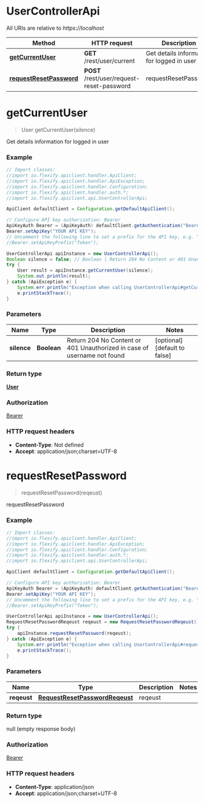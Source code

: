 # UserControllerApi

All URIs are relative to *https://localhost*

Method | HTTP request | Description
------------- | ------------- | -------------
[**getCurrentUser**](UserControllerApi.md#getCurrentUser) | **GET** /rest/user/current | Get details information for logged in user
[**requestResetPassword**](UserControllerApi.md#requestResetPassword) | **POST** /rest/user/request-reset-password | requestResetPassword


<a name="getCurrentUser"></a>
# **getCurrentUser**
> User getCurrentUser(silence)

Get details information for logged in user

### Example
```java
// Import classes:
//import io.flexify.apiclient.handler.ApiClient;
//import io.flexify.apiclient.handler.ApiException;
//import io.flexify.apiclient.handler.Configuration;
//import io.flexify.apiclient.handler.auth.*;
//import io.flexify.apiclient.api.UserControllerApi;

ApiClient defaultClient = Configuration.getDefaultApiClient();

// Configure API key authorization: Bearer
ApiKeyAuth Bearer = (ApiKeyAuth) defaultClient.getAuthentication("Bearer");
Bearer.setApiKey("YOUR API KEY");
// Uncomment the following line to set a prefix for the API key, e.g. "Token" (defaults to null)
//Bearer.setApiKeyPrefix("Token");

UserControllerApi apiInstance = new UserControllerApi();
Boolean silence = false; // Boolean | Return 204 No Content or 401 Unauthorized in case of username not found
try {
    User result = apiInstance.getCurrentUser(silence);
    System.out.println(result);
} catch (ApiException e) {
    System.err.println("Exception when calling UserControllerApi#getCurrentUser");
    e.printStackTrace();
}
```

### Parameters

Name | Type | Description  | Notes
------------- | ------------- | ------------- | -------------
 **silence** | **Boolean**| Return 204 No Content or 401 Unauthorized in case of username not found | [optional] [default to false]

### Return type

[**User**](User.md)

### Authorization

[Bearer](../README.md#Bearer)

### HTTP request headers

 - **Content-Type**: Not defined
 - **Accept**: application/json;charset=UTF-8

<a name="requestResetPassword"></a>
# **requestResetPassword**
> requestResetPassword(reqeust)

requestResetPassword

### Example
```java
// Import classes:
//import io.flexify.apiclient.handler.ApiClient;
//import io.flexify.apiclient.handler.ApiException;
//import io.flexify.apiclient.handler.Configuration;
//import io.flexify.apiclient.handler.auth.*;
//import io.flexify.apiclient.api.UserControllerApi;

ApiClient defaultClient = Configuration.getDefaultApiClient();

// Configure API key authorization: Bearer
ApiKeyAuth Bearer = (ApiKeyAuth) defaultClient.getAuthentication("Bearer");
Bearer.setApiKey("YOUR API KEY");
// Uncomment the following line to set a prefix for the API key, e.g. "Token" (defaults to null)
//Bearer.setApiKeyPrefix("Token");

UserControllerApi apiInstance = new UserControllerApi();
RequestResetPasswordReqeust reqeust = new RequestResetPasswordReqeust(); // RequestResetPasswordReqeust | reqeust
try {
    apiInstance.requestResetPassword(reqeust);
} catch (ApiException e) {
    System.err.println("Exception when calling UserControllerApi#requestResetPassword");
    e.printStackTrace();
}
```

### Parameters

Name | Type | Description  | Notes
------------- | ------------- | ------------- | -------------
 **reqeust** | [**RequestResetPasswordReqeust**](RequestResetPasswordReqeust.md)| reqeust |

### Return type

null (empty response body)

### Authorization

[Bearer](../README.md#Bearer)

### HTTP request headers

 - **Content-Type**: application/json
 - **Accept**: application/json;charset=UTF-8

